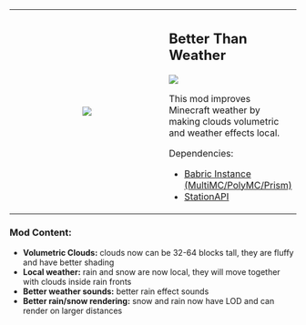 <table  align="center">
	<tbody>
		<tr>
			<td width="280px" style="text-align: center;"><img src="https://github.com/paulevsGitch/BetterWeather/blob/main/src/main/resources/assets/better_weather/icon.png"/></td>		
			<td>
				<h2 align="left">Better Than Weather</h2>
				<a href="https://jitpack.io/#paulevsGitch/BetterWeather"><img src="https://jitpack.io/v/paulevsGitch/BetterWeather.svg"></a>
				<p>
					This mod improves Minecraft weather by making clouds volumetric and weather effects local.
				</p>
				<p>
					Dependencies:
					<ul>
						<li><a href="https://github.com/babric/prism-instance">Babric Instance (MultiMC/PolyMC/Prism)</a></li>
						<li><a href="https://jenkins.glass-launcher.net/job/StationAPI">StationAPI</a></li>
					</ul>
				</p>
			</td>		
		</tr>
	</tbody>
</table>

### Mod Content:
- **Volumetric Clouds:** clouds now can be 32-64 blocks tall, they are fluffy and have better shading
- **Local weather:** rain and snow are now local, they will move together with clouds inside rain fronts
- **Better weather sounds:** better rain effect sounds
- **Better rain/snow rendering:** snow and rain now have LOD and can render on larger distances

